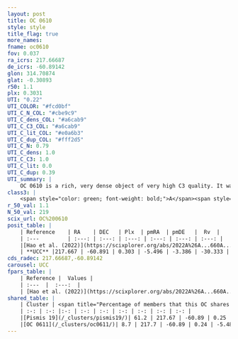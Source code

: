 ```yaml
---
layout: post
title: OC 0610
style: style
title_flag: true
more_names: 
fname: oc0610
fov: 0.037
ra_icrs: 217.66687
de_icrs: -60.89142
glon: 314.70874
glat: -0.30893
r50: 1.1
plx: 0.3031
UTI: "0.22"
UTI_COLOR: "#fcd0bf"
UTI_C_N_COL: "#cbe9c9"
UTI_C_dens_COL: "#a6cab9"
UTI_C_C3_COL: "#a6cab9"
UTI_C_lit_COL: "#e0a6b3"
UTI_C_dup_COL: "#fff2d5"
UTI_C_N: 0.79
UTI_C_dens: 1.0
UTI_C_C3: 1.0
UTI_C_lit: 0.0
UTI_C_dup: 0.39
UTI_summary: |
    OC 0610 is a rich, very dense object of very high C3 quality. It was recently reported in the literature.<br><br><span style="color: #99180f; font-weight: bold;">Warning: </span>This is possibly a duplicated object, which shares a significant percentage of members with at least one previously reported entry, and a very small percentage with at least one entry reported in the same catalogue.
class3: |
    <span style="color: green; font-weight: bold;">A</span><span style="color: green; font-weight: bold;">A</span>
r_50_val: 1.1
N_50_val: 219
scix_url: OC%200610
posit_table: |
    | Reference    | RA    | DEC   | Plx  | pmRA  | pmDE   |  Rv  |
    | :---         | :---: | :---: | :---: | :---: | :---: | :---: |
    |[Hao et al. (2022)](https://scixplorer.org/abs/2022A%26A...660A...4H) | 217.663 | -60.891 | 0.335 | -5.517 | -3.386 | -- |
    | **UCC** |217.667 | -60.891 | 0.303 | -5.496 | -3.386 | -30.333 | 
cds_radec: 217.66687,-60.89142
carousel: UCC
fpars_table: |
    | Reference |  Values |
    | :---  |  :---:  |
    | [Hao et al. (2022)](https://scixplorer.org/abs/2022A%26A...660A...4H) | `AG=2.36, age=9.7, Z=0.028` |
shared_table: |
    | Cluster | <span title="Percentage of members that this OC shares with the ones listed">%</span>   | RA   | DEC   | Plx   | pmRA  | pmDE  | Rv | UTI |
    | :-: | :-: |:-: | :-: | :-: | :-: | :-: | :-: | :-: |
    |[Pismis 19](/_clusters/pismis19/)| 61.2 | 217.67 | -60.89 | 0.25 | -5.47 | -3.38 | -30.24 |0.87 |
    |[OC 0611](/_clusters/oc0611/)| 8.7 | 217.7 | -60.89 | 0.24 | -5.48 | -3.41 | -29.47 |0.0 |
---
```

